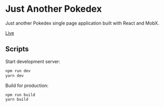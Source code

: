 # Just Another Pokedex

Just another Pokedex single page application built with React and MobX.

[Live](https://nifty-meitner-cb5825.netlify.com)

## Scripts

Start development server:

```sh
npm run dev
yarn dev
```

Build for production:

```sh
npm run build
yarn build
```